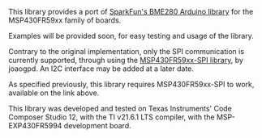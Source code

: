 This library provides a port of [SparkFun's BME280 Arduino library](https://github.com/sparkfun/SparkFun_BME280_Arduino_Library) for the MSP430FR59xx family of boards.

Examples will be provided soon, for easy testing and usage of the library.

Contrary to the original implementation, only the SPI communication is currently supported, through using the [MSP430FR59xx-SPI library](), by joaogpd. An I2C interface may be added
at a later date. 

As specified previously, this library requires MSP430FR59xx-SPI to work, available on the link above. 

This library was developed and tested on Texas Instruments' Code Composer Studio 12, with the TI v21.6.1 LTS compiler, with the MSP-EXP430FR5994 development board.
